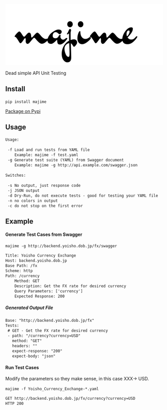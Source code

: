 ![](./resources/majime-logo1.png)

Dead simple API Unit Testing

## Install

`pip install majime`

[Package on Pypi](https://pypi.org/project/majime/)

## Usage

    Usage:

     -f Load and run tests from YAML file
        Example: majime -f test.yaml
     -g Generate test suite (YAML) from Swagger document
        Example: majime -g http://api.example.com/swagger.json

    Switches:

     -s No output, just response code
     -j JSON output
     -d Dry-Run, do not execute tests - good for testing your YAML file
     -n no colors in output
     -c do not stop on the first error

## Example

#### Generate Test Cases from Swagger

`majime -g http://backend.yoisho.dob.jp/fx/swagger`

    Title: Yoisho Currency Exchange
    Host: backend.yoisho.dob.jp
    Base Path: /fx
    Scheme: http
    Path: /currency
		Method: GET
		Description: Get the FX rate for desired currency
		Query Parameters: ['currency']
		Expected Response: 200

##### Generated Output File

    Base: "http://backend.yoisho.dob.jp/fx"
    Tests:
     # GET - Get the FX rate for desired currency
     - path: "/currency?currency=USD"
       method: "GET"
       headers: ""
       expect-response: "200"
       expect-body: "json"

#### Run Test Cases

Modify the parameters so they make sense, in this case XXX-> USD.

`majime -f Yoisho_Currency_Exchange-*.yaml`

    GET http://backend.yoisho.dob.jp/fx/currency?currency=USD
	HTTP 200
